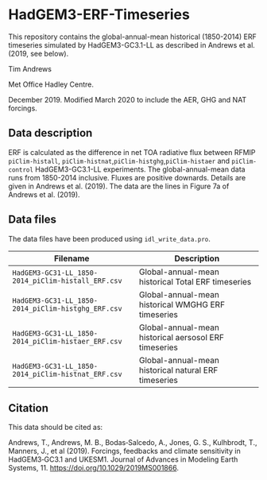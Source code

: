 # HadGEM3-ERF-Timeseries

This repository contains the global-annual-mean historical (1850-2014) ERF timeseries simulated by HadGEM3-GC3.1-LL as described in Andrews et al. (2019, see below).  

Tim Andrews

Met Office Hadley Centre.

December 2019. Modified March 2020 to include the AER, GHG and NAT forcings.

## Data description

ERF is calculated as the difference in net TOA radiative flux between RFMIP `piClim-histall`, `piClim-histnat`,`piClim-histghg`,`piClim-histaer` and `piClim-control` HadGEM3-GC3.1-LL experiments.  The global-annual-mean data runs from 1850-2014 inclusive.  Fluxes are positive downards.  Details are given in Andrews et al. (2019).  The data are the lines in Figure 7a of Andrews et al. (2019).

## Data files

The data files have been produced using `idl_write_data.pro`.

| Filename | Description |
| -------- | ----------- |
| `HadGEM3-GC31-LL_1850-2014_piClim-histall_ERF.csv` | Global-annual-mean historical Total ERF timeseries |
| `HadGEM3-GC31-LL_1850-2014_piClim-histghg_ERF.csv` | Global-annual-mean historical WMGHG ERF timeseries |
| `HadGEM3-GC31-LL_1850-2014_piClim-histaer_ERF.csv` | Global-annual-mean historical aersosol ERF timeseries |
| `HadGEM3-GC31-LL_1850-2014_piClim-histnat_ERF.csv` | Global-annual-mean historical natural ERF timeseries |

## Citation

This data should be cited as:

Andrews, T., Andrews, M. B., Bodas‐Salcedo, A., Jones, G. S., Kulhbrodt, T., Manners, J., et al (2019). Forcings, feedbacks and climate sensitivity in HadGEM3‐GC3.1 and UKESM1. Journal of Advances in Modeling Earth Systems, 11. https://doi.org/10.1029/2019MS001866.
